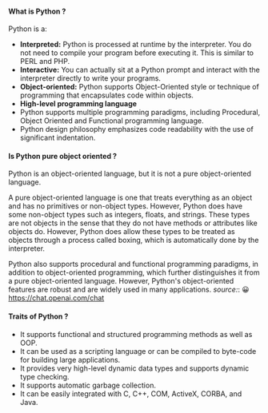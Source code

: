 #### What is Python ?

Python is a: 
  - **Interpreted:** Python is processed at runtime by the interpreter. You do not need to compile your program before executing it. This is similar to PERL and PHP. 
  - **Interactive:** You can actually sit at a Python prompt and interact with the interpreter directly to write your programs.  
  - **Object-oriented:** Python supports Object-Oriented style or technique of programming that encapsulates code within objects. 
  - **High-level programming language**
  - Python supports multiple programming paradigms, including Procedural, Object Oriented and Functional programming language. 
  - Python design philosophy emphasizes code readability with the use of significant indentation.
  
#### Is Python pure object oriented ?
Python is an object-oriented language, but it is not a pure object-oriented language.

A pure object-oriented language is one that treats everything as an object and has no primitives or non-object types. However, Python does have some non-object types such as integers, floats, and strings. These types are not objects in the sense that they do not have methods or attributes like objects do. However, Python does allow these types to be treated as objects through a process called boxing, which is automatically done by the interpreter.

Python also supports procedural and functional programming paradigms, in addition to object-oriented programming, which further distinguishes it from a pure object-oriented language. However, Python's object-oriented features are robust and are widely used in many applications.
_source:_:  😀 https://chat.openai.com/chat

#### Traits of Python ?
- It supports functional and structured programming methods as well as OOP.
- It can be used as a scripting language or can be compiled to byte-code for building large applications.
- It provides very high-level dynamic data types and supports dynamic type checking.
- It supports automatic garbage collection.
- It can be easily integrated with C, C++, COM, ActiveX, CORBA, and Java.
